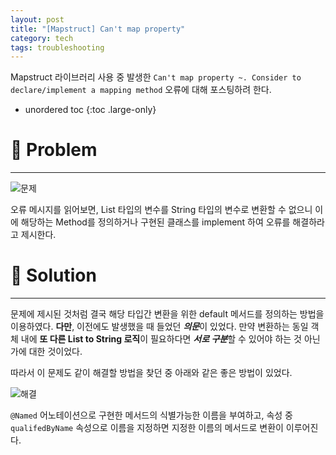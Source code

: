 ```yaml
---
layout: post
title: "[Mapstruct] Can't map property"
category: tech
tags: troubleshooting
---
```


Mapstruct 라이브러리 사용 중 발생한 `Can't map property ~. Consider to declare/implement a mapping method` 오류에 대해 포스팅하려 한다.

* unordered toc
{:toc .large-only}

# 👿 Problem
***

![문제](https://user-images.githubusercontent.com/44282342/205441273-250a134c-6b19-49d3-9fd8-26a37fbc7ec0.PNG)

오류 메시지를 읽어보면, List<String> 타입의 변수를 String 타입의 변수로 변환할 수 없으니 이에 해당하는 Method를 정의하거나 구현된 클래스를 implement 하여 오류를 해결하라고 제시한다.

# 👼 Solution
***

문제에 제시된 것처럼 결국 해당 타입간 변환을 위한 default 메서드를 정의하는 방법을 이용하였다. **다만**, 이전에도 발생했을 때 들었던 ***의문***이 있었다. 만약 변환하는 동일 객체 내에 **또 다른 List<String> to String 로직**이 필요하다면 ***서로 구분***할 수 있어야 하는 것 아닌가에 대한 것이었다.

따라서 이 문제도 같이 해결할 방법을 찾던 중 아래와 같은 좋은 방법이 있었다.

![해결](https://user-images.githubusercontent.com/44282342/205441276-02668c3e-e72e-49c3-84be-4cc4f15b874d.png)

`@Named` 어노테이션으로 구현한 메서드의 식별가능한 이름을 부여하고, 속성 중 `qualifedByName` 속성으로 이름을 지정하면 지정한 이름의 메서드로 변환이 이루어진다.
